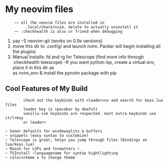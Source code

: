 # My neovim files
```
    ~~ all the neovim files are installed in 
	     .local/share/nvim. delete to actually uninstall it
	~~ :checkhealth is also ur friend when debugging
```

1. yay -S neovim-git (works on 0.9x versions)
2. move this dir to .config/ and launch nvim. Packer will begin installing all 
the plugins  	
3. Manual Installs:
	fd and rg for Telescope (find more info through :checkhealth telescope)
	-If you want python lsp, create a virtual env, place it in this dir as  
	as nvim_env & install the pynvim package with pip

## Cool Features of My Build
			check out the keybinds with <leader>nv and search for keys.lua files
			leader key is spacebar by deafult
			vanilla vim keybinds are respected. most extra keybinds use ctrl+key
			or leader+ 
			
	~ Saner defaults for windowsplits & buffers
    ~ snippets (easy syntax to customize)
	~ Telescope is great, helps you jump through files (Bindings on lua/keys.lua)
	~ Mason for LSPs and formatters ! 
	~ TSInstall ~languagename for syntax hightlighting
	~ colorscheme x to change theme

